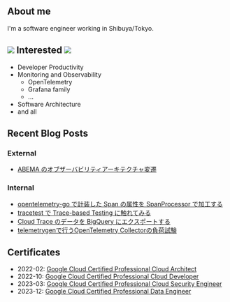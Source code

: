 ## About me

I'm a software engineer working in Shibuya/Tokyo. 

## <img src="https://icongr.am/devicon/go-original.svg?size=25&color=currentColor"></img> Interested <img src="https://icongr.am/devicon/go-original.svg?size=25&color=currentColor"></img>

- Developer Productivity
- Monitoring and Observability
  - OpenTelemetry
  - Grafana family
  - ...
- Software Architecture
- and all

## Recent Blog Posts

### External

- [ABEMA のオブザーバビリティアーキテクチャ変遷](https://findy-tools.io/articles/abematv/37)

### Internal

<!-- BLOG-POST-LIST:START -->
- [opentelemetry-go で計装した Span の属性を SpanProcessor で加工する](https://ucpr.dev/articles/edit_attr_span_processor)
- [tracetest で Trace-based Testing に触れてみる](https://ucpr.dev/articles/intro_trace_based_test)
- [Cloud Trace のデータを BigQuery にエクスポートする](https://ucpr.dev/articles/cloud_trace_bq_sink)
- [telemetrygenで行うOpenTelemetry Collectorの負荷試験](https://ucpr.dev/articles/otelcol-loadtest-with-telemetrygen)
<!-- BLOG-POST-LIST:END -->

## Certificates
- 2022-02: [Google Cloud Certified Professional Cloud Architect](https://www.credential.net/1fe360ea-22e9-4dac-bc95-081f6108e9a5)
- 2022-10: [Google Cloud Certified Professional Cloud Developer](https://www.credential.net/e5ad5f41-bf18-44a9-ade1-0005ab293c6e)
- 2023-03: [Google Cloud Certified Professional Cloud Security Engineer](https://www.credential.net/a595b0d9-5297-4d2e-8045-907be4a21939)
- 2023-12: [Google Cloud Certified Professional Data Engineer](https://www.credential.net/f5b24217-bd7d-46fb-a21f-d1de65976a03)
